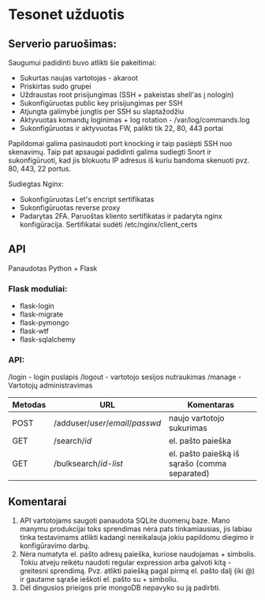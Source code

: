 # Tesonet užduotis
## Serverio paruošimas:
Saugumui padidinti buvo atlikti šie pakeitimai:
* Sukurtas naujas vartotojas - akaroot
* Priskirtas sudo grupei
* Uždraustas root prisijungimas (SSH + pakeistas shell'as į nologin)
* Sukonfigūruotas public key prisijungimas per SSH
* Atjungta galimybė jungtis per SSH su slaptažodžiu
* Aktyvuotas komandų loginimas + log rotation - /var/log/commands.log
* Sukonfigūruotas ir aktyvuotas FW, palikti tik 22, 80, 443 portai

Papildomai galima pasinaudoti port knocking ir taip paslėpti SSH nuo skenavimų. 
Taip pat apsaugai padidinti galima sudiegti Snort ir sukonfigūruoti, kad jis blokuotu IP adresus iš kuriu bandoma skenuoti pvz. 80, 443, 22 portus.

	
Sudiegtas Nginx:
* Sukonfigūruotas Let's encript sertifikatas
* Sukonfigūruotas reverse proxy
* Padarytas 2FA. Paruoštas kliento sertifikatas ir padaryta nginx konfigūracija. Sertifikatai sudėti /etc/nginx/client_certs 


## API
Panaudotas Python + Flask
### Flask moduliai:
* flask-login
* flask-migrate
* flask-pymongo
* flask-wtf
* flask-sqlalchemy

### API:
 /login - login puslapis
 /logout - vartotojo sesijos nutraukimas
 /manage - Vartotojų administravimas
 
Metodas |    URL                           | Komentaras
--------|----------------------------------|-----------------------------
POST    | /adduser/_user_/_email_/_passwd_ | naujo vartotojo sukurimas
GET     | /search/_id_                     | el. pašto paieška
GET     | /bulksearch/_id-list_            | el. pašto paiešką iš sąrašo (comma separated)


## Komentarai
1. API vartotojams saugoti panaudota SQLite duomenų baze. Mano manymu produkcijai toks sprendimas nėra pats tinkamiausias, jis labiau tinka testavimams atlikti kadangi nereikalauja jokiu papildomu diegimo ir konfigūravimo darbų.
2. Nėra numatyta el. pašto adresų paieška, kuriose naudojamas + simbolis. Tokiu atveju reikėtu naudoti regular expression arba galvoti kitą - greitesni sprendimą. Pvz. atlikti paiešką pagal pirmą el. pašto dalį (iki @) ir gautame sąraše ieškoti el. pašto su + simboliu.
3. Dėl dingusios prieigos prie mongoDB nepavyko su ją padirbti.
